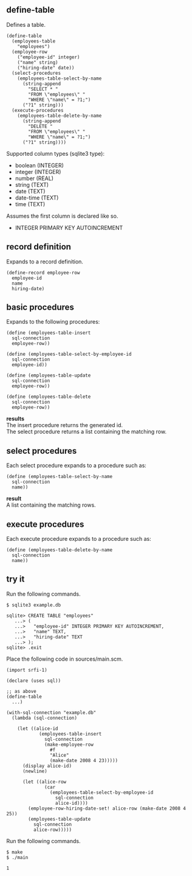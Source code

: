 define-table
------------
Defines a table.

    (define-table
      (employees-table
        "employees")
      (employee-row
        ("employee-id" integer)
        ("name" string)
        ("hiring-date" date))
      (select-procedures
        (employees-table-select-by-name
          (string-append
            "SELECT * "
            "FROM \"employees\" "
            "WHERE \"name\" = ?1;")
          ("?1" string)))
      (execute-procedures
        (employees-table-delete-by-name
          (string-append
            "DELETE "
            "FROM \"employees\" "
            "WHERE \"name\" = ?1;")
          ("?1" string))))

Supported column types (sqlite3 type):

- boolean (INTEGER)
- integer (INTEGER)
- number (REAL)
- string (TEXT)
- date (TEXT)
- date-time (TEXT)
- time (TEXT)

Assumes the first column is declared like so.

- INTEGER PRIMARY KEY AUTOINCREMENT

record definition
-----------------
Expands to a record definition.

    (define-record employee-row
      employee-id
      name
      hiring-date)

basic procedures
----------------
Expands to the following procedures:

    (define (employees-table-insert
      sql-connection
      employee-row))

    (define (employees-table-select-by-employee-id
      sql-connection
      employee-id))

    (define (employees-table-update
      sql-connection
      employee-row))

    (define (employees-table-delete
      sql-connection
      employee-row))

__results__  
The insert procedure returns the generated id.  
The select procedure returns a list containing the matching row.

select procedures
-----------------
Each select procedure expands to a procedure such as:

    (define (employees-table-select-by-name
      sql-connection
      name))

__result__  
A list containing the matching rows.

execute procedures
------------------
Each execute procedure expands to a procedure such as:

    (define (employees-table-delete-by-name
      sql-connection
      name))

try it
------
Run the following commands.

    $ sqlite3 example.db

    sqlite> CREATE TABLE "employees"
       ...> (
       ...>   "employee-id" INTEGER PRIMARY KEY AUTOINCREMENT,
       ...>   "name" TEXT,
       ...>   "hiring-date" TEXT
       ...> );
    sqlite> .exit

Place the following code in sources/main.scm.

    (import srfi-1)

    (declare (uses sql))

    ;; as above
    (define-table
      ...)

    (with-sql-connection "example.db"
      (lambda (sql-connection)

        (let ((alice-id
                (employees-table-insert
                  sql-connection
                  (make-employee-row
                    #f
                    "Alice"
                    (make-date 2008 4 23)))))
          (display alice-id)
          (newline)

          (let ((alice-row
                  (car
                    (employees-table-select-by-employee-id
                      sql-connection
                      alice-id))))
            (employee-row-hiring-date-set! alice-row (make-date 2008 4 25))
            (employees-table-update
              sql-connection
              alice-row)))))

Run the following commands.

    $ make
    $ ./main

    1
